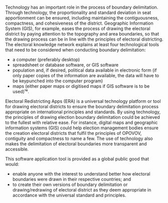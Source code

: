 Technology has an important role in the process of boundary delimitation. Through technology, the proportionality and standard deviation in seat apportionment can be ensured, including maintaining the contiguousness, compactness, and cohesiveness of the district. Geographic Information System (GIS), for example, eases the process of drawing the electoral district by paying attention to the topography and area boundaries, so that the drawing process can be in line with the principles of electoral districting. The electoral knowledge network explains at least four technological tools that need to be considered when conducting boundary delimitation:

- a computer (preferably desktop) 
- spreadsheet or database software, or GIS software
- population and, if desired, political data available in electronic form (if only paper copies of the information are available, the data will have to be keypunched into the computer program) 
- maps (either paper maps or digitised maps if GIS software is to be used)¹⁸.

Electoral Redistricting Apps (ERA) is a universal technology platform or tool for drawing electoral districts to ensure the boundary delimitation process appropriate on international principles and standards. By using technology, the principles of drawing election boundary delimitation could be achieved to the fullest with relative ease. For instance, digital maps and geographic information systems (GIS) could help election management bodies ensure the creation electoral districts that fulfil the principles of OPOVOV, contiguity and compactness to name a few. The use of technology also makes the delimitation of electoral boundaries more transparent and accessible.

This software application tool is provided as a global public good that would:

- enable anyone with the interest to understand better how electoral boundaries were drawn in their respective countries; and 
- to create their own versions of boundary delimitation or drawing/redrawing of electoral district as they deem appropriate in accordance with the universal standard and principles. 
